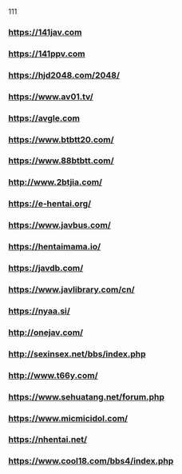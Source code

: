 111
### https://141jav.com
###  https://141ppv.com
### https://hjd2048.com/2048/
### https://www.av01.tv/
### https://avgle.com
### https://www.btbtt20.com/
### https://www.88btbtt.com/
### http://www.2btjia.com/
### https://e-hentai.org/
### https://www.javbus.com/
### https://hentaimama.io/
### https://javdb.com/
### https://www.javlibrary.com/cn/
### https://nyaa.si/
### http://onejav.com/
### http://sexinsex.net/bbs/index.php
### http://www.t66y.com/
### https://www.sehuatang.net/forum.php
### https://www.micmicidol.com/
### https://nhentai.net/
### https://www.cool18.com/bbs4/index.php
